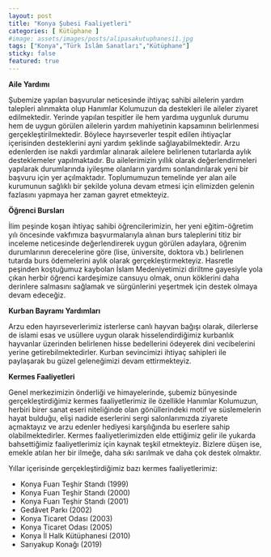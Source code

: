 ```yaml
---
layout: post
title: "Konya Şubesi Faaliyetleri"
categories: [ Kütüphane ]
#image: assets/images/posts/alipasakutuphanesi1.jpg
tags: ["Konya","Türk İslâm Sanatları","Kütüphane"]
sticky: false
featured: true
---
```

**Aile Yardımı**


Şubemize yapılan başvurular neticesinde ihtiyaç sahibi ailelerin yardım talepleri alınmakta olup Hanımlar Kolumuzun da destekleri ile aileler ziyaret edilmektedir. Yerinde yapılan tespitler ile hem yardıma uygunluk durumu hem de uygun görülen ailelerin yardım mahiyetinin kapsamının belirlenmesi gerçekleştirilmektedir. Böylece hayırseverler tespit edilen ihtiyaçlar içerisinden desteklerini ayni yardım şeklinde sağlayabilmektedir. Arzu edenlerden ise nakdi yardımlar alınarak ailelere belirlenen tutarlarda aylık desteklemeler yapılmaktadır. Bu ailelerimizin yıllık olarak değerlendirmeleri yapılarak durumlarında iyileşme olanların yardımı sonlandırılarak yeni bir başvuru için yer açılmaktadır. Toplumumuzun temelinde yer alan aile kurumunun sağlıklı bir şekilde yoluna devam etmesi için elimizden gelenin fazlasını yapmaya her zaman gayret etmekteyiz. 

**Öğrenci Bursları**

İlim peşinde koşan ihtiyaç sahibi öğrencilerimizin,  her yeni eğitim-öğretim yılı öncesinde vakfımıza başvurmalarıyla alınan burs taleplerini titiz bir inceleme neticesinde değerlendirerek uygun görülen adaylara, öğrenim durumlarının derecelerine göre  (lise, üniversite, doktora vb.) belirlenen tutarda burs ödemelerini aylık olarak gerçekleştirmekteyiz. Hasretle peşinden koştuğumuz kaybolan İslam Medeniyetimizi diriltme gayesiyle yola çıkan herbir öğrenci kardeşimize cansuyu olmak, onun köklerini daha derinlere salmasını sağlamak ve sürgünlerini yeşertmek için destek olmaya devam edeceğiz.


**Kurban Bayramı Yardımları**


Arzu eden hayırseverlerimiz isterlerse canlı hayvan bağışı olarak, dilerlerse de islami esas ve usüllere uygun olarak hisselendirdiğimiz kurbanlık hayvanlar üzerinden belirlenen hisse bedellerini ödeyerek dini vecibelerini yerine getirebilmektedirler. Kurban sevincimizi ihtiyaç sahipleri ile paylaşarak bu güzel geleneğimizi devam ettirmekteyiz.

**Kermes Faaliyetleri**


Genel merkezimizin önderliği ve himayelerinde, şubemiz bünyesinde gerçekleştirdiğimiz kermes faaliyetlerimiz ile özellikle Hanımlar Kolumuzun, herbiri birer sanat eseri niteliğinde olan gönüllerindeki motif ve süslemelerin hayat bulduğu, elişi nadide eserlerini sergi salonlarımızda ziyarete açmaktayız ve arzu edenler hediyesi karşılığında bu eserlere sahip olabilmektedirler. Kermes faaliyetlerimizden elde ettiğimiz gelir ile yukarda bahsettiğimiz faaliyetlerimiz için kaynak teşkil etmekteyiz. Bizlere düşen ise, emekle atılan her bir ilmeğe, daha sıkı sarılmak ve daha çok destek olmaktır.

Yıllar içerisinde gerçekleştirdiğimiz bazı kermes faaliyetlerimiz:

- Konya Fuarı Teşhir Standı (1999)
- Konya Fuarı Teşhir Standı (2000)
- Konya Fuarı Teşhir Standı (2001)
- Gedâvet Parkı (2002)
- Konya Ticaret Odası (2003)
- Konya Ticaret Odası (2005)
- Konya İl Halk Kütüphanesi (2010)
- Sarıyakup Konağı (2019)